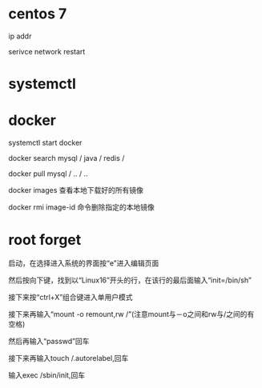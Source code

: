 # centos 7

ip addr

serivce network restart

# systemctl



# docker 

systemctl start docker

docker search mysql / java / redis /

docker pull mysql / .. / ..

docker images 查看本地下载好的所有镜像

docker rmi image-id 命令删除指定的本地镜像

# root forget

启动，在选择进入系统的界面按“e”进入编辑页面

然后按向下键，找到以“Linux16”开头的行，在该行的最后面输入“init=/bin/sh”

接下来按“ctrl+X”组合键进入单用户模式

接下来再输入“mount -o remount,rw /”(注意mount与－o之间和rw与/之间的有空格)

然后再输入“passwd”回车

接下来再输入touch /.autorelabel,回车

输入exec /sbin/init,回车

